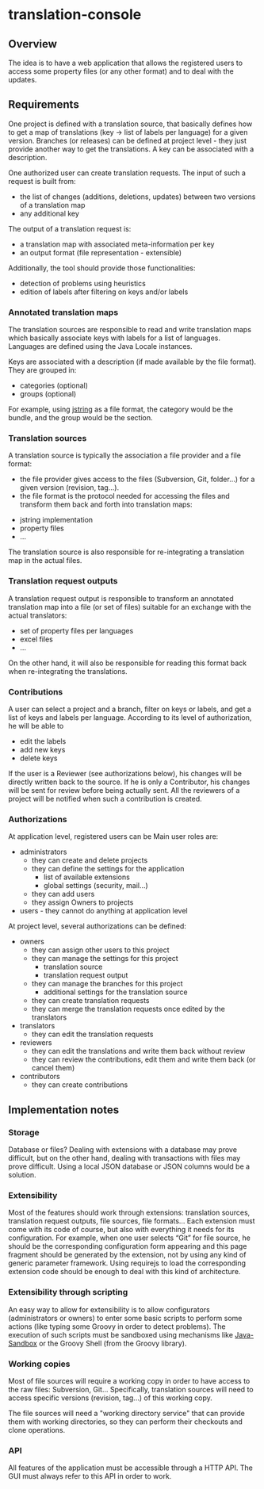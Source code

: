 translation-console
===================

## Overview

The idea is to have a web application that allows the registered users to access some property files (or any other format) and to deal with the updates.

## Requirements

One project is defined with a translation source, that basically defines how to get a map of translations (key → list of labels per language)
for a given version.
Branches (or releases) can be defined at project level - they just provide another way to get the translations. A key can be associated with a description.

One authorized user can create translation requests. The input of such a request is built from:

 * the list of changes (additions, deletions, updates) between two versions of a translation map
 * any additional key

The output of a translation request is:

 * a translation map with associated meta-information per key
 * an output format (file representation - extensible)

Additionally, the tool should provide those functionalities:

 * detection of problems using heuristics
 * edition of labels after filtering on keys and/or labels

### Annotated translation maps

The translation sources are responsible to read and write translation maps which basically associate keys with labels for a list of languages.
Languages are defined using the Java Locale instances.

Keys are associated with a description (if made available by the file format). They are grouped in:
 * categories (optional)
 * groups (optional)

For example, using [jstring](https://github.com/dcoraboeuf/jstring) as a file format, the category would be the bundle,
and the group would be the section.

### Translation sources

A translation source is typically the association a file provider and a file format:

 * the file provider gives access to the files (Subversion, Git, folder...) for a given version (revision, tag...).
 * the file format is the protocol needed for accessing the files and transform them back and forth into translation maps:
  - jstring implementation
  - property files
  - …

The translation source is also responsible for re-integrating a translation map in the actual files.

### Translation request outputs

A translation request output is responsible to transform an annotated translation map into a file (or set of files) suitable for an exchange with the actual translators:

 * set of property files per languages
 * excel files
 * …

On the other hand, it will also be responsible for reading this format back when re-integrating the translations.

### Contributions

A user can select a project and a branch, filter on keys or labels, and get a list of keys and labels per language. According to its level of authorization, he will be able to

 * edit the labels
 * add new keys
 * delete keys

If the user is a Reviewer (see authorizations below), his changes will be directly written back to the source. If he is only a Contributor, his changes will be sent for review before being actually sent. All the reviewers of a project will be notified when such a contribution is created.

### Authorizations

At application level, registered users can be Main user roles are:

 * administrators
     * they can create and delete projects
     * they can define the settings for the application
         * list of available extensions
         * global settings (security, mail…)
     * they can add users
     * they assign Owners to projects
 * users - they cannot do anything at application level


At project level, several authorizations can be defined:

 * owners
      * they can assign other users to this project
      * they can manage the settings for this project
          * translation source
          * translation request output
      * they can manage the branches for this project
          * additional settings for the translation source
      * they can create translation requests
      * they can merge the translation requests once edited by the translators
 * translators
      * they can edit the translation requests
 * reviewers
      * they can edit the translations and write them back without review
      * they can review the contributions, edit them and write them back (or cancel them)
 * contributors
      * they can create contributions

## Implementation notes

### Storage

Database or files? Dealing with extensions with a database may prove difficult, but on the other hand, dealing with transactions with
files may prove difficult. Using a local JSON database or JSON columns would be a solution.

### Extensibility

Most of the features should work through extensions: translation sources, translation request outputs, file sources, file formats…
Each extension must come with its code of course, but also with everything it needs for its configuration. For example, when one user
selects “Git” for file source, he should be the corresponding configuration form appearing and this page fragment should be generated
by the extension, not by using any kind of generic parameter framework. Using requirejs to load the corresponding extension code
should be enough to deal with this kind of architecture.

### Extensibility through scripting

An easy way to allow for extensibility is to allow configurators (administrators or owners) to enter some basic scripts to perform some actions (like typing some
Groovy in order to detect problems).
The execution of such scripts must be sandboxed using mechanisms like [Java-Sandbox](http://blog.datenwerke.net/2013/06/sandboxing-groovy-with-java-sandbox.html) or the Groovy Shell (from the Groovy library).

### Working copies

Most of file sources will require a working copy in order to have access to the raw files: Subversion, Git... Specifically,
translation sources will need to access specific versions (revision, tag...) of this working copy.

The file sources will need a "working directory service" that can provide them with working directories, so they can
perform their checkouts and clone operations.

### API

All features of the application must be accessible through a HTTP API. The GUI must always refer to this API in order to work.
